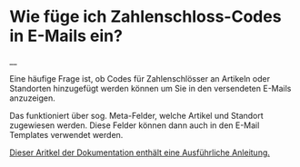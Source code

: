 #  Wie füge ich Zahlenschloss-Codes in E-Mails ein?

__

Eine häufige Frage ist, ob Codes für Zahlenschlösser an Artikeln oder
Standorten hinzugefügt werden können um Sie in den versendeten E-Mails
anzuzeigen.

Das funktioniert über sog. Meta-Felder, welche Artikel und Standort zugewiesen
werden. Diese Felder können dann auch in den E-Mail Templates verwendet
werden.

[ Dieser Aritkel der Dokumentation enthält eine Ausführliche Anleitung.
](/docs/einstellungen/template-tags/)


